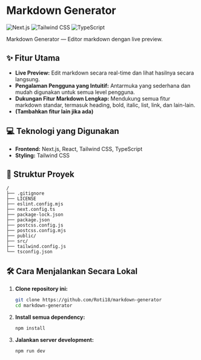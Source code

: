 # Markdown Generator

![Next.js](https://img.shields.io/badge/Next.js-000000?style=for-the-badge&logo=nextjs&logoColor=white) ![Tailwind CSS](https://img.shields.io/badge/Tailwind_CSS-38B2AC?style=for-the-badge&logo=tailwind-css&logoColor=white) ![TypeScript](https://img.shields.io/badge/typescript-%23007ACC.svg?style=for-the-badge&logo=typescript&logoColor=white)

Markdown Generator — Editor markdown dengan live preview.

## ✨ Fitur Utama
- **Live Preview:**  Edit markdown secara real-time dan lihat hasilnya secara langsung.
- **Pengalaman Pengguna yang Intuitif:** Antarmuka yang sederhana dan mudah digunakan untuk semua level pengguna.
- **Dukungan Fitur Markdown Lengkap:**  Mendukung semua fitur markdown standar, termasuk heading, bold, italic, list, link, dan lain-lain.
- **(Tambahkan fitur lain jika ada)**


## 💻 Teknologi yang Digunakan
- **Frontend:** Next.js, React, Tailwind CSS, TypeScript
- **Styling:** Tailwind CSS


## 📂 Struktur Proyek
```
/
├── .gitignore
├── LICENSE
├── eslint.config.mjs
├── next.config.ts
├── package-lock.json
├── package.json
├── postcss.config.js
├── postcss.config.mjs
├── public/
├── src/
├── tailwind.config.js
└── tsconfig.json
```

## 🛠️ Cara Menjalankan Secara Lokal
1. **Clone repository ini:**
   ```bash
   git clone https://github.com/Roti18/markdown-generator
   cd markdown-generator
   ```
2. **Install semua dependency:**
   ```bash
   npm install
   ```
3. **Jalankan server development:**
   ```bash
   npm run dev
   ```
